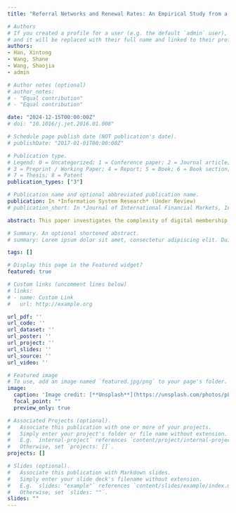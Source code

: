 ```yaml
---
title: "Referral Networks and Renewal Rates: An Empirical Study from a Creator Platform"

# Authors
# If you created a profile for a user (e.g. the default `admin` user), write the username (folder name) here
# and it will be replaced with their full name and linked to their profile.
authors:
- Han, Xintong
- Wang, Shane
- Wang, Shaojia
- admin

# Author notes (optional)
# author_notes:
# - "Equal contribution"
# - "Equal contribution"

date: "2024-12-15T00:00:00Z"
# doi: "10.1016/j.jet.2016.01.008"

# Schedule page publish date (NOT publication's date).
# publishDate: "2017-01-01T00:00:00Z"

# Publication type.
# Legend: 0 = Uncategorized; 1 = Conference paper; 2 = Journal article;
# 3 = Preprint / Working Paper; 4 = Report; 5 = Book; 6 = Book section;
# 7 = Thesis; 8 = Patent
publication_types: ["3"]

# Publication name and optional abbreviated publication name.
publication: In *Information System Research* (Under Review)
# publication_short: In *Journal of International Financial Markets, Institutions and Money*

abstract: This paper investigates the complexity of digital membership renewal. Using a rich dataset from a Chinese creator platform, we study the interplay of price changes and peer decisions within referral networks and their joint effects on a focal user’s decision to renew the digital content membership. Our study reveals several key findings. First, through regression modeling, we quantify the price elasticity and uncover a positive correlation between a user’s likelihood to renew and both the renewal decisions of the referrer and the number of referees. Second, we study the snowballing effects of price changes throughout the network. A key advantage of our structural model is that it allows the referral network to be endogenously determined by users’ consideration and prediction of the renewal decisions of both upstream referrers and downstream referees. The results show that targeted referrer discounts are more effective than either uniform discounts or targeted referrer discounts. Such business strategies would efficiently improve renewal rates while avoiding potential revenue losses. Finally, further evidence sheds light on how different network structures affect overall renewal rates, suggesting that networks characterized by high levels of connectivity but low levels of centrality are more conducive to maintaining customer loyalty.

# Summary. An optional shortened abstract.
# summary: Lorem ipsum dolor sit amet, consectetur adipiscing elit. Duis posuere tellus ac convallis placerat. Proin tincidunt magna sed ex sollicitudin condimentum.

tags: []

# Display this page in the Featured widget?
featured: true

# Custom links (uncomment lines below)
# links:
# - name: Custom Link
#   url: http://example.org

url_pdf: ''
url_code: ''
url_dataset: ''
url_poster: ''
url_project: ''
url_slides: ''
url_source: ''
url_video: ''

# Featured image
# To use, add an image named `featured.jpg/png` to your page's folder.
image:
  caption: 'Image credit: [**Unsplash**](https://unsplash.com/photos/pLCdAaMFLTE)'
  focal_point: ""
  preview_only: true

# Associated Projects (optional).
#   Associate this publication with one or more of your projects.
#   Simply enter your project's folder or file name without extension.
#   E.g. `internal-project` references `content/project/internal-project/index.md`.
#   Otherwise, set `projects: []`.
projects: []

# Slides (optional).
#   Associate this publication with Markdown slides.
#   Simply enter your slide deck's filename without extension.
#   E.g. `slides: "example"` references `content/slides/example/index.md`.
#   Otherwise, set `slides: ""`.
slides: ""
---
```

